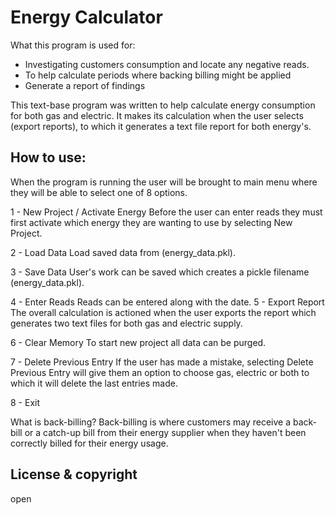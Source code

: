 # Energy Calculator 

What this program is used for:
- Investigating customers consumption and locate any negative reads.
- To help calculate periods where backing billing might be applied
- Generate a report of findings 

This text-base program was written to help calculate energy consumption for both gas and electric. It makes its calculation when the user selects (export reports), to which it generates a text file report for both energy's. 

## How to use:

When the program is running the user will be brought to main menu where they will be able to select one of 8 options.

 1 - New Project / Activate Energy
 	Before the user can enter reads they must first activate which energy they are wanting to use by selecting New Project.

 2 - Load Data 
 	Load saved data from (energy_data.pkl).

 3 - Save Data 
 	User's work can be saved which creates a pickle filename (energy_data.pkl).

 4 - Enter Reads 
 	Reads can be entered along with the date.
 5 - Export Report
 	The overall calculation is actioned when the user exports the report which generates two text files for both gas and electric supply.

 6 - Clear Memory 
 	To start new project all data can be purged.

 7 - Delete Previous Entry
 	If the user has made a mistake, selecting Delete Previous Entry will give them an option to choose gas, electric or both to which it will delete the last entries made.

 8 - Exit



What is back-billing?
Back-billing is where customers may receive a back-bill or a catch-up bill from their energy supplier when they haven't been correctly billed for their energy usage.

## License & copyright
open

